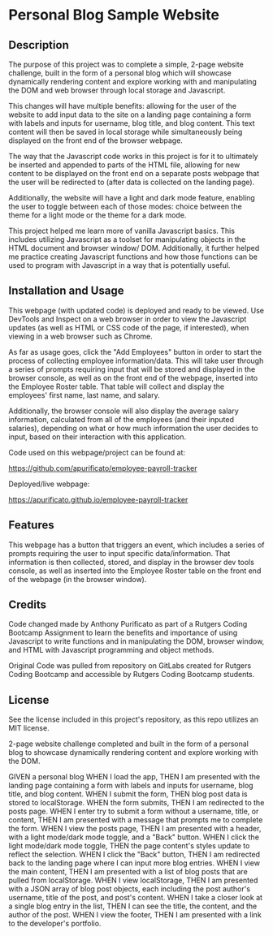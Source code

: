 # Personal Blog Sample Website

## Description

The purpose of this project was to complete a simple, 2-page website challenge, built in the form of a personal blog which will showcase dynamically rendering content and explore working with and manipulating the DOM and web browser through local storage and Javascript.


This changes will have multiple benefits: allowing for the user of the website to add input data to the site on a landing page containing a form with labels and inputs for username, blog title, and blog content. This text content will then be saved in local storage while simultaneously being displayed on the front end of the browser webpage.

The way that the Javascript code works in this project is for it to ultimately be inserted and appended to parts of the HTML file, allowing for new content to be displayed on the front end on a separate posts webpage that the user will be redirected to (after data is collected on the landing page).

Additionally, the website will have a light and dark mode feature, enabling the user to toggle between each of those modes: choice between the theme for a light mode or the theme for a dark mode.

This project helped me learn more of vanilla Javascript basics. This includes utilizing Javascript as a toolset for manipulating objects in the HTML document and browser window/ DOM. Additionally, it further helped me practice creating Javascript functions and how those functions can be used to program with Javascript in a way that is potentially useful.

## Installation and Usage

This webpage (with updated code) is deployed and ready to be viewed. Use DevTools and Inspect on a web browser in order to view the Javascript updates (as well as HTML or CSS code of the page, if interested), when viewing in a web browser such as Chrome.

As far as usage goes, click the "Add Employees" button in order to start the process of collecting employee information/data. This will take user through a series of prompts requiring input that will be stored and displayed in the browser console, as well as on the front end of the webpage, inserted into the Employee Roster table. That table will collect and display the employees' first name, last name, and salary.

Additionally, the browser console will also display the average salary information, calculated from all of the employees (and their inputed salaries), depending on what or how much information the user decides to input, based on their interaction with this application. 

Code used on this webpage/project can be found at:

https://github.com/apurificato/employee-payroll-tracker

Deployed/live webpage:

https://apurificato.github.io/employee-payroll-tracker

## Features

This webpage has a button that triggers an event, which includes a series of prompts requiring the user to input specific data/information. That information is then collected, stored, and display in the browser dev tools console, as well as inserted into the Employee Roster table on the front end of the webpage (in the browser window).

## Credits

Code changed made by Anthony Purificato as part of a Rutgers Coding Bootcamp Assignment to learn the benefits and importance of using Javascript to write functions and in manipulating the DOM, browser window, and HTML with Javascript programming and object methods.

Original Code was pulled from repository on GitLabs created for Rutgers Coding Bootcamp and accessible by Rutgers Coding Bootcamp students. 

## License

See the license included in this project's repository, as this repo utilizes an MIT license. 




2-page website challenge completed and built in the form of a personal blog to showcase dynamically rendering content and explore working with the DOM.

GIVEN a personal blog
WHEN I load the app,
THEN I am presented with the landing page containing a form with labels and inputs for username, blog title, and blog content.
WHEN I submit the form,
THEN blog post data is stored to localStorage.
WHEN the form submits,
THEN I am redirected to the posts page.
WHEN I enter try to submit a form without a username, title, or content,
THEN I am presented with a message that prompts me to complete the form.
WHEN I view the posts page,
THEN I am presented with a header, with a light mode/dark mode toggle, and a "Back" button.
WHEN I click the light mode/dark mode toggle,
THEN the page content's styles update to reflect the selection.
WHEN I click the "Back" button,
THEN I am redirected back to the landing page where I can input more blog entries.
WHEN I view the main content,
THEN I am presented with a list of blog posts that are pulled from localStorage.
WHEN I view localStorage,
THEN I am presented with a JSON array of blog post objects, each including the post author's username, title of the post, and post's content.
WHEN I take a closer look at a single blog entry in the list,
THEN I can see the title, the content, and the author of the post.
WHEN I view the footer,
THEN I am presented with a link to the developer's portfolio.